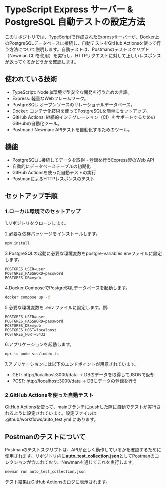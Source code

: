 # TypeScript Express サーバー & PostgreSQL 自動テストの設定方法

このリポジトリでは、TypeScriptで作成されたExpressサーバーが、Docker上のPostgreSQLデータベースに接続し、自動テストをGitHub Actionsを使って行う方法について説明します。自動テストは、Postmanのテストスクリプト（Newman CLIを使用）を実行し、HTTPリクエストに対して正しいレスポンスが返ってくるかどうかを確認します。

## 使われている技術

- TypeScript: Node.js環境で型安全な開発を行うための言語。
- Express: 軽量なWebフレームワーク。
- PostgreSQL: オープンソースのリレーショナルデータベース。
- Docker: コンテナ化技術を使ってPostgreSQLを簡単にセットアップ。
- GitHub Actions: 継続的インテグレーション（CI）をサポートするためのGitHubの自動化ツール。
- Postman / Newman: APIテストを自動化するためのツール。

## 機能

- PostgreSQLに接続してデータを取得・登録を行うExpress製のWeb API
- 自動的にデータベーステーブルの初期化
- GitHub Actionsを使った自動テストの実行
- PostmanによるHTTPレスポンスのテスト

## セットアップ手順

### 1.ローカル環境でのセットアップ

1.リポジトリをクローンします。

2.必要な依存パッケージをインストールします。

```bash
npm install
```

3.PostgreSQLの起動に必要な環境変数をpostgre-variables.envファイルに設定します。

```postgre-variables.env
POSTGRES_USER=user
POSTGRES_PASSWORD=password
POSTGRES_DB=mydb
```

4.Docker ComposeでPostgreSQLデータベースを起動します。

```bash
docker compose up -d
```

5.必要な環境変数を .env ファイルに設定します。例:

```.env
POSTGRES_USER=user
POSTGRES_PASSWORD=password
POSTGRES_DB=mydb
POSTGRES_HOST=localhost
POSTGRES_PORT=5432
```

6.アプリケーションを起動します。

```bash
npx ts-node src/index.ts
```

7.アプリケーションには以下のエンドポイントが用意されています。

- GET: http://localhost:3000/data  -> DBのデータを取得してJSONで返却
- POST: http://localhost:3000/data -> DBにデータの登録を行う

### 2.GitHub Actionsを使った自動テスト

GitHub Actionsを使って、mainブランチにpushした際に自動でテストが実行されるように設定されています。設定ファイルは .github/workflows/auto_test.yml にあります。

## Postmanのテストについて
Postmanのテストスクリプトは、APIが正しく動作しているかを確認するために使用されます。リポジトリ内に**auto_test_collection.json**としてPostmanのコレクションが含まれており、Newmanを通じてこれを実行します。

```bash
newman run auto_test_collection.json
```

テスト結果はGitHub Actionsのログに表示されます。

